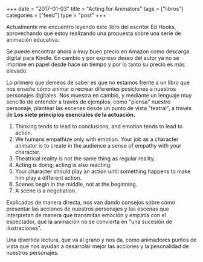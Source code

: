 +++
date = "2017-01-03"
title = "Acting for Animators"
tags = ["libros"]
categories = ["feed"]
type = "post"
+++

Actualmente me encuentro leyendo éste libro del escritor Ed Hooks, aprovechando que estoy realizando una propuesta sobre una serie de animación educativa. 

Se puede encontrar ahora a muy buen precio en Amazon como descarga digital para Kindle. En cambio y por expreso deseo del autor ya no se imprime en papel desde hace un tiempo y por lo tanto su precio es más elevado.

Lo primero que demeos de saber es que no estamos frente a un libro que nos enseñe cómo animar o recrear diferentes posiciones a nuestros personajes digitales.
Nos muestra en cambio, y mediante un lenguaje muy sencillo de entender a través de ejemplos, cómo "piensa" nuestro personaje, plantear las escenas desde un punto de vista "teatral",  a través de **Los siete principios esenciales de la actuación.**

<!--more--> 

1. Thinking tends to lead to conclusions, and emotion tends to lead to action. 
2. We humans empathize only with emotion. Your job as a character animator is to create in the audience a sense of empathy with your character. 
3. Theatrical reality is not the same thing as regular reality. 
4. Acting is doing; acting is also reacting. 
5. Your character should play an action until something happens to make him play a different action. 
6. Scenes begin in the middle, not at the beginning. 
7. A scene is a negotiation.

Explicados de manera directa, nos van dando consejos sobre cómo presentar las acciones de nuestros personajes y las escenas que interpretan de manera que transmitan emoción y empatía con el espectador, que la animación no se convierta en "una sucesión de ilustraciones".

Una divertida lectura, que va al grano y nos da, como animadores puntos de vista que nos ayudan a desarrolar mejor las acciones y la pesonalidad de nuestros personajes.


